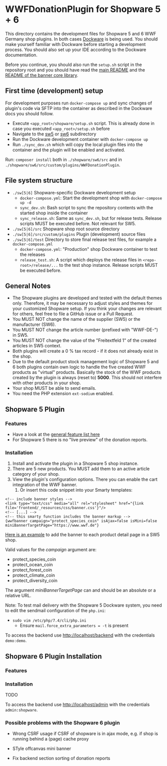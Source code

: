 # WWFDonationPlugin for Shopware 5 + 6

This directory contains the development files for Shopware 5 and 6 WWF Germany shop plugins. In both
cases [Dockware](https://dockware.io/) is being used. You should make yourself familiar with Dockware before starting a
development process. You should also set up your IDE according to the Dockware documentation.

Before you continue, you should also run the `setup.sh` script in the repository root and you should have read
the [main README](./../README.md) and the [README of the banner core library](./../core/README.md).

## First time (development) setup

For development purposes run `docker-compose up` and sync changes of plugin's code via SFTP into the container as
described in the Dockware docs you should follow.

- Execute `<app_root>/shopware/setup.sh` script. This is already done in case you executed `<app_root>/setup.sh` before
- Navigate to the [sw5](./sw5) or [sw6](./sw6) subdirectory
- Run the Dockware development container with `docker-compose up`
- Run `./sync_dev.sh` which will copy the local plugin files into the container and the plugin will be enabled and
  activated.

Run: `composer install` both in `./shopware/sw6/src` and in `./shopware/sw6/src/custom/plugins/WWFDonationPlugin`.

## File system structure

- `./sw[5|6]` Shopware-specific Dockware development setup
    - `docker-compose.yml`: Start the development shop with `docker-compose up -d`
    - `sync_dev.sh`: Bash script to sync the repository contents with the started shop inside the container
    - `sync_release.sh`: Same as `sync_dev.sh`, but for release tests. Release scripts MUST be executed before. Not
      relevant for SW5.
- `./sw[5|6]/src` Shopware shop root source directory
- `./sw[5|6]/src/custom/plugins` Plugin (development) source files
- `./sw[5|6]/test` Directory to store final release test files, for example a `docker-compose.yml`
    - `docker-compose.yml`: "Production" shop Dockware container to test the releases
    - `release_test.sh`: A script which deploys the release files in `<repo-root>/release/...` to the test shop
      instance. Release scripts MUST be executed before.

## General Notes

- The Shopware plugins are developed and tested with the default themes only. Therefore, it may be necessary to adjust
  styles and themes for your customized Shopware setup. If you think your changes are relevant for others, feel free to
  file a GitHub issue or a Pull Request.
- You MUST NOT change the name of the supplier (SW5) or the manufacturer (SW6).
- You MUST NOT change the article number (prefixed with "WWF-DE-") in SW5.
- You MUST NOT change the value of the "Freitextfeld 1" of the created articles in SW5 context.
- Both plugins will create a 0 % tax record - if it does not already exist in the shop.
- Due to the default product stock management logic of Shopware 5 and 6 both plugins contain own logic to handle the
  five created WWF products as "virtual" products. Basically the stock of the WWF products created by the plugin is
  always
  (reset to) **5000**. This should not interfere with other products in your shop.
- Your shop MUST be able to send emails.
- You need the PHP extension `ext-sodium` enabled.

## Shopware 5 Plugin

### Features

- Have a look at the [general feature list here](./../README.md)
- For Shopware 5 there is no "live preview" of the donation reports.

### Installation

1. Install and activate the plugin in a Shopware 5 shop instance.
2. There are 5 new products. You MUST add them to an active article category of your shop.
3. View the plugin's configuration options. There you can enable the cart integration of the WWF banner.
    1. Or insert this code snippet into your Smarty templates:

```phpt
<!-- include banner styles -->
<link type="text/css" media="all" rel="stylesheet" href="{link file='frontend/_resources/css/banner.css'}"/>
<!-- [...] -->
<!-- this smarty function includes the banner markup -->
{wwfbanner campaign="protect_species_coin" isAjax=false isMini=false miniBannerTargetPage="https://www.wwf.de"}
```

[Here is an example](./sw5/src/custom/plugins/WWFDonationPlugin/Resources/views/frontend/exampledetail) to add the
banner to each product detail page in a SW5 shop.

Valid values for the *campaign* argument are:

- protect_species_coin
- protect_ocean_coin
- protect_forest_coin
- protect_climate_coin
- protect_diversity_coin

The argument *miniBannerTargetPage* can and should be an absolute or a relative URL.

Note: To test mail delivery with the Shopware 5 Dockware system, you need to edit the sendmail configuration of
the `php.ini`:

- `sudo vim /etc/php/7.4/cli/php.ini`
    - Ensure `mail.force_extra_parameters = -t` is present

To access the backend use [http://localhost/backend](http://localhost/backend) with the credentials `demo:demo`.

## Shopware 6 Plugin Installation

### Features

### Installation

TODO

To access the backend use [http://localhost/admin](http://localhost/admin) with the credentials `admin:shopware`.

### Possible problems with the Shopware 6 plugin

- Wrong CSRF usage if CSRF of shopware is in ajax mode, e.g. if shop is running behind a (page) cache proxy


- STyle offcanvas mini banner
- Fix backend section sorting of donation reports